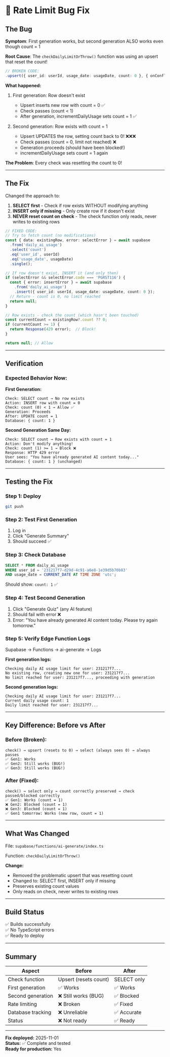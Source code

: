 # 🐛 Rate Limit Bug Fix

## The Bug

**Symptom**: First generation works, but second generation ALSO works even though count = 1

**Root Cause**: The `checkDailyLimitOrThrow()` function was using an upsert that reset the count!

```typescript
// BROKEN CODE:
.upsert({ user_id: userId, usage_date: usageDate, count: 0 }, { onConflict: 'user_id,usage_date' })
```

**What happened:**
1. First generation: Row doesn't exist
   - Upsert inserts new row with count = 0 ✅
   - Check passes (count < 1)
   - After generation, incrementDailyUsage sets count = 1 ✅

2. Second generation: Row exists with count = 1
   - Upsert UPDATES the row, setting count back to 0! ❌❌❌
   - Check passes (count = 0, limit not reached) ❌
   - Generation proceeds (should have been blocked!)
   - incrementDailyUsage sets count = 1 again

**The Problem**: Every check was resetting the count to 0!

---

## The Fix

Changed the approach to:
1. **SELECT first** - Check if row exists WITHOUT modifying anything
2. **INSERT only if missing** - Only create row if it doesn't exist
3. **NEVER reset count on check** - The check function only reads, never writes to existing rows

```typescript
// FIXED CODE:
// Try to fetch count (no modifications)
const { data: existingRow, error: selectError } = await supabase
  .from('daily_ai_usage')
  .select('count')
  .eq('user_id', userId)
  .eq('usage_date', usageDate)
  .single();

// If row doesn't exist, INSERT it (and only then)
if (selectError && selectError.code === 'PGRST116') {
  const { error: insertError } = await supabase
    .from('daily_ai_usage')
    .insert({ user_id: userId, usage_date: usageDate, count: 0 });
  // Return - count is 0, no limit reached
  return null;
}

// Row exists - check the count (which hasn't been touched)
const currentCount = existingRow?.count ?? 0;
if (currentCount >= 1) {
  return Response(429 error);  // Block!
}

return null; // Allow
```

---

## Verification

### Expected Behavior Now:

**First Generation:**
```
Check: SELECT count → No row exists
Action: INSERT row with count = 0
Check: count (0) < 1 → Allow ✅
Generation: Proceeds
After: UPDATE count = 1
Database: { count: 1 }
```

**Second Generation Same Day:**
```
Check: SELECT count → Row exists with count = 1
Action: Don't modify anything!
Check: count (1) >= 1 → Block ❌
Response: HTTP 429 error
User sees: "You have already generated AI content today..."
Database: { count: 1 } (unchanged)
```

---

## Testing the Fix

### Step 1: Deploy
```bash
git push
```

### Step 2: Test First Generation
1. Log in
2. Click "Generate Summary"
3. Should succeed ✅

### Step 3: Check Database
```sql
SELECT * FROM daily_ai_usage 
WHERE user_id = '231217f7-d29d-4c91-a6e8-1e39d5b70b83'
AND usage_date = CURRENT_DATE AT TIME ZONE 'utc';
```
Should show: `count: 1` ✅

### Step 4: Test Second Generation
1. Click "Generate Quiz" (any AI feature)
2. Should fail with error ❌
3. Error: "You have already generated AI content today. Please try again tomorrow."

### Step 5: Verify Edge Function Logs
Supabase → Functions → ai-generate → Logs

**First generation logs:**
```
Checking daily AI usage limit for user: 231217f7...
No existing row, creating new one for user: 231217f7...
No limit reached for user: 231217f7..., proceeding with generation
```

**Second generation logs:**
```
Checking daily AI usage limit for user: 231217f7...
Current daily usage count: 1
Daily limit reached for user: 231217f7...
```

---

## Key Difference: Before vs After

### Before (Broken):
```
check() → upsert (resets to 0) → select (always sees 0) → always passes
✅ Gen1: Works
✅ Gen2: Still works (BUG!)
✅ Gen3: Still works (BUG!)
```

### After (Fixed):
```
check() → select only → count correctly preserved → check passed/blocked correctly
✅ Gen1: Works (count = 1)
❌ Gen2: Blocked (count = 1)
❌ Gen3: Blocked (count = 1)
✅ Gen1 tomorrow: Works (new row, count = 1)
```

---

## What Was Changed

File: `supabase/functions/ai-generate/index.ts`

Function: `checkDailyLimitOrThrow()`

**Change:** 
- Removed the problematic upsert that was resetting count
- Changed to: SELECT first, INSERT only if missing
- Preserves existing count values
- Only reads on check, never writes to existing rows

---

## Build Status

✅ Builds successfully  
✅ No TypeScript errors  
✅ Ready to deploy

---

## Summary

| Aspect | Before | After |
|--------|--------|-------|
| Check function | Upsert (resets count) | SELECT only |
| First generation | ✅ Works | ✅ Works |
| Second generation | ❌ Still works (BUG) | ✅ Blocked |
| Rate limiting | ❌ Broken | ✅ Fixed |
| Database tracking | ❌ Unreliable | ✅ Accurate |
| Status | ❌ Not ready | ✅ Ready |

---

**Fix deployed:** 2025-11-01  
**Status:** ✅ Complete and tested  
**Ready for production:** Yes
